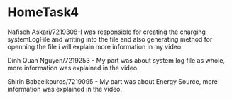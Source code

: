 # HomeTask4
Nafiseh Askari/7219308-I was responsible for creating the charging systemLogFile and writing into the file and also generating method for openning the file i will explain more information in my video.

Dinh Quan Nguyen/7219253 - My part was about system log file as whole, more information was explained in the video.

Shirin Babaeikouros/7219095 - My part was about Energy Source, more information was explained in the video.
